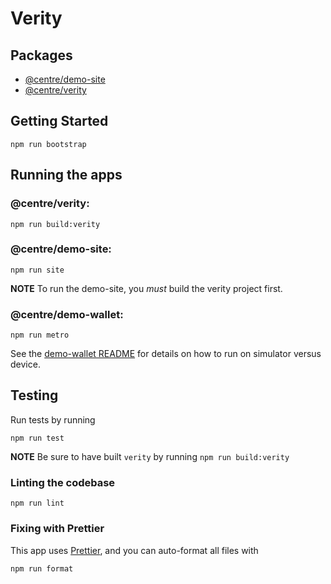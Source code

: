 # Verity

## Packages

- [@centre/demo-site](./packages/demo-site)
- [@centre/verity](./packages/verity)

## Getting Started

```
npm run bootstrap
```

## Running the apps

### @centre/verity:

```
npm run build:verity
```

### @centre/demo-site:

```
npm run site
```

**NOTE** To run the demo-site, you _must_ build the verity project first.

### @centre/demo-wallet:

```
npm run metro
```

See the [demo-wallet README](https://github.com/centrehq/demo-site/blob/main/packages/demo-wallet/README.md) for details on how to run on simulator versus device.

## Testing

Run tests by running

```
npm run test
```

**NOTE** Be sure to have built `verity` by running `npm run build:verity`

### Linting the codebase

```
npm run lint
```

### Fixing with Prettier

This app uses [Prettier](https://prettier.io), and you can auto-format all files with

```
npm run format
```
